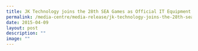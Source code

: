 ```yaml
---
title: JK Technology joins the 28th SEA Games as Official IT Equipment Partner
permalink: /media-centre/media-release/jk-technology-joins-the-28th-sea-games-as-official-it-equipment-partner/
date: 2015-04-09
layout: post
description: ""
image: ""
---
```

